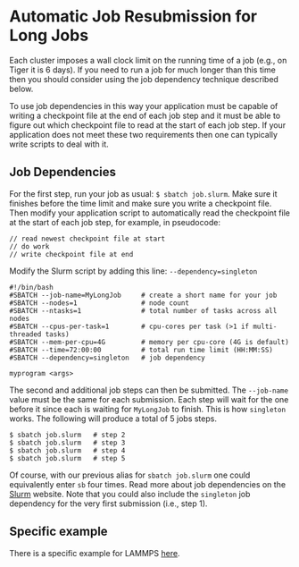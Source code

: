 # Automatic Job Resubmission for Long Jobs

Each cluster imposes a wall clock limit on the running time of a job (e.g., on Tiger it is 6 days). If you need to run a job
for much longer than this time then you should consider using the job dependency technique described below.

To use job dependencies in this way your application must be capable of writing a checkpoint file at the end of each job step and it must be able to figure out which checkpoint file to read at the start of each job step. If your application does not meet these two requirements then one can typically write scripts to deal with it.

## Job Dependencies

For the first step, run your job as usual: `$ sbatch job.slurm`. Make sure it finishes before the time limit and make
sure you write a checkpoint file. Then modify your application script to automatically read the checkpoint file at the start of each job step, for example, in pseudocode:

```
// read newest checkpoint file at start
// do work
// write checkpoint file at end
```

Modify the Slurm script by adding this line: `--dependency=singleton`

```
#!/bin/bash
#SBATCH --job-name=MyLongJob     # create a short name for your job
#SBATCH --nodes=1                # node count
#SBATCH --ntasks=1               # total number of tasks across all nodes
#SBATCH --cpus-per-task=1        # cpu-cores per task (>1 if multi-threaded tasks)
#SBATCH --mem-per-cpu=4G         # memory per cpu-core (4G is default)
#SBATCH --time=72:00:00          # total run time limit (HH:MM:SS)
#SBATCH --dependency=singleton   # job dependency

myprogram <args>
```

The second and additional job steps can then be submitted. The `--job-name` value must be the same for each submission. Each step will wait for the one before it since each is waiting for `MyLongJob` to finish. This is how `singleton` works. The following will produce a total of 5 jobs steps.

```
$ sbatch job.slurm   # step 2
$ sbatch job.slurm   # step 3
$ sbatch job.slurm   # step 4
$ sbatch job.slurm   # step 5
```

Of course, with our previous alias for `sbatch job.slurm` one could equivalently enter `sb` four times. Read more about job dependencies on the [Slurm](https://slurm.schedmd.com/sbatch.html) website. Note that you could also include the `singleton` job dependency for the very first submission (i.e., step 1).

## Specific example

There is a specific example for LAMMPS [here](https://github.com/PrincetonUniversity/install_lammps/tree/master/03_job_chaining).
